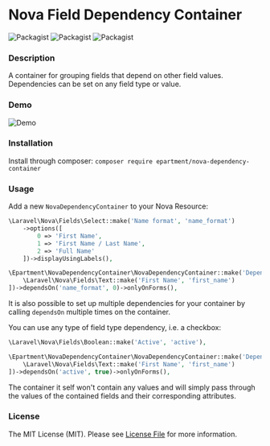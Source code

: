 # Nova Field Dependency Container

![Packagist](https://img.shields.io/packagist/v/epartment/nova-dependency-container.svg)
![Packagist](https://img.shields.io/packagist/dt/epartment/nova-dependency-container.svg)
![Packagist](https://img.shields.io/packagist/l/epartment/nova-dependency-container.svg)

### Description
A container for grouping fields that depend on other field values. Dependencies can be set on any field type or value.

### Demo

![Demo](https://raw.githubusercontent.com/epartment/nova-dependency-container/master/docs/demo.gif)

### Installation
Install through composer: `composer require epartment/nova-dependency-container`

### Usage

Add a new `NovaDependencyContainer` to your Nova Resource:

```php
\Laravel\Nova\Fields\Select::make('Name format', 'name_format')
    ->options([
        0 => 'First Name',
        1 => 'First Name / Last Name',
        2 => 'Full Name'
    ])->displayUsingLabels(),

\Epartment\NovaDependencyContainer\NovaDependencyContainer::make('Dependent settings', [
    \Laravel\Nova\Fields\Text::make('First Name', 'first_name')
])->dependsOn('name_format', 0)->onlyOnForms(),
```

It is also possible to set up multiple dependencies for your container by calling `dependsOn` multiple times on the container. 

You can use any type of field type dependency, i.e. a checkbox:

```php
\Laravel\Nova\Fields\Boolean::make('Active', 'active'),

\Epartment\NovaDependencyContainer\NovaDependencyContainer::make('Dependent settings', [
    \Laravel\Nova\Fields\Text::make('First Name', 'first_name')
])->dependsOn('active', true)->onlyOnForms(),
```

The container it self won't contain any values and will simply pass through the values of the contained fields and their corresponding attributes.

### License
The MIT License (MIT). Please see [License File](https://github.com/epartment/nova-dependency-container/blob/master/LICENSE.md) for more information.
